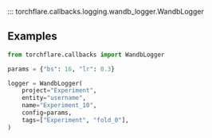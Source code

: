 ::: torchflare.callbacks.logging.wandb_logger.WandbLogger

## Examples

``` python
from torchflare.callbacks import WandbLogger

params = {"bs": 16, "lr": 0.3}

logger = WandbLogger(
    project="Experiment",
    entity="username",
    name="Experiment_10",
    config=params,
    tags=["Experiment", "fold_0"],
)
```
